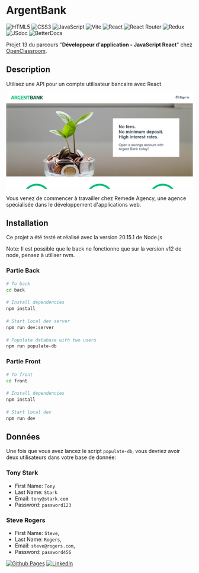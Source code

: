 # ArgentBank

![HTML5](https://img.shields.io/badge/html5-%23E34F26.svg?style=for-the-badge&logo=html5&logoColor=white)
![CSS3](https://img.shields.io/badge/css3-%231572B6.svg?style=for-the-badge&logo=css3&logoColor=white)
![JavaScript](https://img.shields.io/badge/javascript-%23323330.svg?style=for-the-badge&logo=javascript&logoColor=%23F7DF1E)
![Vite](https://img.shields.io/badge/vite-%23646CFF.svg?style=for-the-badge&logo=vite&logoColor=white)
![React](https://img.shields.io/badge/react-%2320232a.svg?style=for-the-badge&logo=react&logoColor=%2361DAFB)
![React Router](https://img.shields.io/badge/React_Router-CA4245?style=for-the-badge&logo=react-router&logoColor=white)
![Redux](https://img.shields.io/badge/redux-%23593d88.svg?style=for-the-badge&logo=redux&logoColor=white)
![JSdoc](https://img.shields.io/badge/jsdoc-006fbb?style=for-the-badge)
![BetterDocs](https://img.shields.io/badge/better--docs-008b64?style=for-the-badge)

Projet 13 du parcours "**Développeur d'application - JavaScript React**" chez [OpenClassroom](https://openclassrooms.com/fr/).

## Description

Utilisez une API pour un compte utilisateur bancaire avec React

![Home](./images/home.png)

Vous venez de commencer à travailler chez Remede Agency, une agence spécialisée dans le développement d'applications web.

## Installation

Ce projet a été testé et réalisé avec la version 20.15.1 de Node.js

Note: Il est possible que le back ne fonctionne que sur la version v12 de node, pensez à utiliser nvm.

### Partie Back

```bash
# To back
cd back

# Install dependencies
npm install

# Start local dev server
npm run dev:server

# Populate database with two users
npm run populate-db
```

### Partie Front

```bash
# To front
cd front

# Install dependencies
npm install

# Start local dev
npm run dev
```

## Données

Une fois que vous avez lancez le script `populate-db`, vous devriez avoir deux utilisateurs dans votre base de donnée:

### Tony Stark

- First Name: `Tony`
- Last Name: `Stark`
- Email: `tony@stark.com`
- Password: `password123`

### Steve Rogers

- First Name: `Steve`,
- Last Name: `Rogers`,
- Email: `steve@rogers.com`,
- Password: `password456`

[![Github Pages](https://img.shields.io/badge/github%20pages-121013?style=for-the-badge&logo=github&logoColor=white)](<[http://](https://github.com/code9g/)>)
[![LinkedIn](https://img.shields.io/badge/linkedin-%230077B5.svg?style=for-the-badge&logo=linkedin&logoColor=white)](https://www.linkedin.com/in/pierre-andre-henry/)

